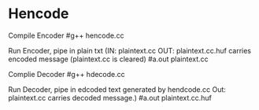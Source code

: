 Hencode
=======

Compile Encoder
#g++ hencode.cc

Run Encoder, pipe in plain txt 
(IN: plaintext.cc OUT: plaintext.cc.huf carries encoded message (plaintext.cc is cleared)
#a.out plaintext.cc    

Complie Decoder
#g++ hdecode.cc

Run Decoder, pipe in edcoded text generated by hendcode.cc
Out: plaintext.cc carries decoded message.)
#a.out plaintext.cc.huf
